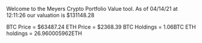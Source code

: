 Welcome to the Meyers Crypto Portfolio Value tool. 
As of 04/14/21 at 12:11:26 our valuation is $131148.28 

BTC Price = $63487.24
 ETH Price = $2368.39
BTC Holdings = 1.06BTC
 ETH holdings = 26.960005962ETH 
